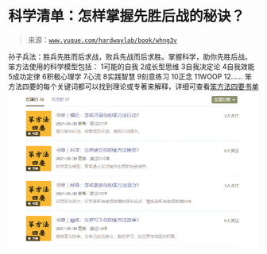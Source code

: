# 科学清单：怎样掌握先胜后战的秘诀？

> 来源：[`www.yuque.com/hardwaylab/book/whng3v`](https://www.yuque.com/hardwaylab/book/whng3v)

<ne-p id="30afd49263391c72bb42d338385957c2" data-lake-id="30afd49263391c72bb42d338385957c2"><ne-text id="u299e88f8">孙子兵法：胜兵先胜而后求战，败兵先战而后求胜。掌握科学，助你先胜后战。</ne-text></ne-p> <ne-p id="42c4cbd0546274d14d297139ae0b038d" data-lake-id="42c4cbd0546274d14d297139ae0b038d"><ne-text id="u81885611">笨方法使用的科学模型包括：</ne-text></ne-p> <ne-oli><ne-oli-i>1</ne-oli-i><ne-oli-c class="ne-oli-content" id="3c79466815f9f4d3704a590f513e79b7" data-lake-id="3c79466815f9f4d3704a590f513e79b7"><ne-text id="u0b20c385">可能的自我</ne-text></ne-oli-c></ne-oli> <ne-oli><ne-oli-i>2</ne-oli-i><ne-oli-c class="ne-oli-content" id="7bbe18b26684ca8ee9f6bacdb934baac" data-lake-id="7bbe18b26684ca8ee9f6bacdb934baac"><ne-text id="u6d1e3bbf">成长型思维</ne-text></ne-oli-c></ne-oli> <ne-oli><ne-oli-i>3</ne-oli-i><ne-oli-c class="ne-oli-content" id="d5ee33ecaeea827deefe4703fb3a5b68" data-lake-id="d5ee33ecaeea827deefe4703fb3a5b68"><ne-text id="u36b46dca">自我决定论</ne-text></ne-oli-c></ne-oli> <ne-oli><ne-oli-i>4</ne-oli-i><ne-oli-c class="ne-oli-content" id="a8907800c08f829bcd2bc60d2983a9cb" data-lake-id="a8907800c08f829bcd2bc60d2983a9cb"><ne-text id="u91c5330a">自我效能</ne-text></ne-oli-c></ne-oli> <ne-oli><ne-oli-i>5</ne-oli-i><ne-oli-c class="ne-oli-content" id="3e1f54895cff13803e97b6ecaada0338" data-lake-id="3e1f54895cff13803e97b6ecaada0338"><ne-text id="uecdcdb66">成功定律</ne-text></ne-oli-c></ne-oli> <ne-oli><ne-oli-i>6</ne-oli-i><ne-oli-c class="ne-oli-content" id="22fa73e478d10293eba7bd2445771e18" data-lake-id="22fa73e478d10293eba7bd2445771e18"><ne-text id="ub440a4d3">积极心理学</ne-text></ne-oli-c></ne-oli> <ne-oli><ne-oli-i>7</ne-oli-i><ne-oli-c class="ne-oli-content" id="41f48c5f3541f307facd45704c23dd9f" data-lake-id="41f48c5f3541f307facd45704c23dd9f"><ne-text id="ufd95f753">心流</ne-text></ne-oli-c></ne-oli> <ne-oli><ne-oli-i>8</ne-oli-i><ne-oli-c class="ne-oli-content" id="a2efcefd64eccf57b08e3a7d806954e9" data-lake-id="a2efcefd64eccf57b08e3a7d806954e9"><ne-text id="u97b2b17b">实践智慧</ne-text></ne-oli-c></ne-oli> <ne-oli><ne-oli-i>9</ne-oli-i><ne-oli-c class="ne-oli-content" id="07f4c4900fa96e0844397890cdce4ff9" data-lake-id="07f4c4900fa96e0844397890cdce4ff9"><ne-text id="u392dc203">刻意练习</ne-text></ne-oli-c></ne-oli> <ne-oli><ne-oli-i>10</ne-oli-i><ne-oli-c class="ne-oli-content" id="d1cc3944ebd98356a1f364a9e930b613" data-lake-id="d1cc3944ebd98356a1f364a9e930b613"><ne-text id="u1ee4c965">正念</ne-text></ne-oli-c></ne-oli> <ne-oli><ne-oli-i>11</ne-oli-i><ne-oli-c class="ne-oli-content" id="148d25dce63e52df63c66c66401cc94c" data-lake-id="148d25dce63e52df63c66c66401cc94c"><ne-text id="u96b28323">WOOP</ne-text></ne-oli-c></ne-oli> <ne-oli><ne-oli-i>12</ne-oli-i><ne-oli-c class="ne-oli-content" id="fbe63f033d3e30ab18807e93b17e84a6" data-lake-id="fbe63f033d3e30ab18807e93b17e84a6"><ne-text id="ufc1eb723">……</ne-text></ne-oli-c></ne-oli> <ne-p id="852cce820b541ab1a8a6256c8f1fe822" data-lake-id="852cce820b541ab1a8a6256c8f1fe822"><ne-text id="ufe18268e">笨方法四要的每个关键词都可以找到理论或专著来解释，详细可查看</ne-text>[<ne-text id="u51082ddd">笨方法四要书单</ne-text>](https://www.douban.com/people/cnfeat/doulists/all)</ne-p> <ne-p id="177cc94fd5f1b57db44a7d3913df2839" data-lake-id="177cc94fd5f1b57db44a7d3913df2839"><ne-card data-card-name="image" data-card-type="inline" id="URKjK" data-event-boundary="card" class="ne-spacing-all">![image.png](img/d306d1c1ceb70f0444ee01372f63bfdc.png)</ne-card></ne-p>